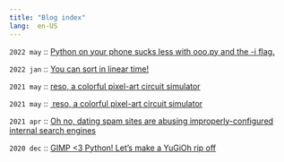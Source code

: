 ```yaml
---
title: "Blog index"
lang:  en-US
---
```

`2022 may`	::	[Python on your phone sucks less with ooo.py and the -i flag.](./posts/python_mobile.html)

`2022 jan`	::	[You can sort in linear time!](./posts/linear_sorting.html)

`2021 may`	::	[reso, a colorful pixel-art circuit simulator](./posts/example.html)

`2021 may`	::	[ reso, a colorful pixel-art circuit simulator](./posts/reso_intro.html)

`2021 apr`	::	[Oh no, dating spam sites are abusing improperly-configured internal search engines](./posts/seo_dating_spam.html)

`2020 dec`	::	[GIMP <3 Python! Let’s make a YuGiOh rip off](./posts/gimp_and_python.html)

